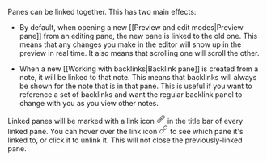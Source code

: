 Panes can be linked together. This has two main effects:

- By default, when opening a new [[Preview and edit modes|Preview pane]] from an editing pane, the new pane is linked to the old one. This means that any changes you make in the editor will show up in the preview in real time. It also means that scrolling one will scroll the other.

- When a new [[Working with backlinks|Backlink pane]] is created from a note, it will be linked to that note. This means that backlinks will always be shown for the note that is in that pane. This is useful if you want to reference a set of backlinks and want the regular backlink panel to change with you as you view other notes.

Linked panes will be marked with a link icon <svg viewBox="0 0 100 100" width="18" height="18" class="link"><path fill="currentColor" stroke="currentColor" d="M74,8c-4.8,0-9.3,1.9-12.7,5.3l-10,10c-2.9,2.9-4.7,6.6-5.1,10.6C46,34.6,46,35.3,46,36c0,2.7,0.6,5.4,1.8,7.8l3.1-3.1 C50.3,39.2,50,37.6,50,36c0-3.7,1.5-7.3,4.1-9.9l10-10c2.6-2.6,6.2-4.1,9.9-4.1s7.3,1.5,9.9,4.1c2.6,2.6,4.1,6.2,4.1,9.9 s-1.5,7.3-4.1,9.9l-10,10C71.3,48.5,67.7,50,64,50c-1.6,0-3.2-0.3-4.7-0.8l-3.1,3.1c2.4,1.1,5,1.8,7.8,1.8c4.8,0,9.3-1.9,12.7-5.3 l10-10C90.1,35.3,92,30.8,92,26s-1.9-9.3-5.3-12.7C83.3,9.9,78.8,8,74,8L74,8z M62,36c-0.5,0-1,0.2-1.4,0.6l-24,24 c-0.5,0.5-0.7,1.2-0.6,1.9c0.2,0.7,0.7,1.2,1.4,1.4c0.7,0.2,1.4,0,1.9-0.6l24-24c0.6-0.6,0.8-1.5,0.4-2.2C63.5,36.4,62.8,36,62,36 z M36,46c-4.8,0-9.3,1.9-12.7,5.3l-10,10c-3.1,3.1-5,7.2-5.2,11.6c0,0.4,0,0.8,0,1.2c0,4.8,1.9,9.3,5.3,12.7 C16.7,90.1,21.2,92,26,92s9.3-1.9,12.7-5.3l10-10C52.1,73.3,54,68.8,54,64c0-2.7-0.6-5.4-1.8-7.8l-3.1,3.1 c0.5,1.5,0.8,3.1,0.8,4.7c0,3.7-1.5,7.3-4.1,9.9l-10,10C33.3,86.5,29.7,88,26,88s-7.3-1.5-9.9-4.1S12,77.7,12,74 c0-3.7,1.5-7.3,4.1-9.9l10-10c2.6-2.6,6.2-4.1,9.9-4.1c1.6,0,3.2,0.3,4.7,0.8l3.1-3.1C41.4,46.6,38.7,46,36,46L36,46z"></path></svg> in the title bar of every linked pane. You can hover over the link icon <svg viewBox="0 0 100 100" width="18" height="18" class="link"><path fill="currentColor" stroke="currentColor" d="M74,8c-4.8,0-9.3,1.9-12.7,5.3l-10,10c-2.9,2.9-4.7,6.6-5.1,10.6C46,34.6,46,35.3,46,36c0,2.7,0.6,5.4,1.8,7.8l3.1-3.1 C50.3,39.2,50,37.6,50,36c0-3.7,1.5-7.3,4.1-9.9l10-10c2.6-2.6,6.2-4.1,9.9-4.1s7.3,1.5,9.9,4.1c2.6,2.6,4.1,6.2,4.1,9.9 s-1.5,7.3-4.1,9.9l-10,10C71.3,48.5,67.7,50,64,50c-1.6,0-3.2-0.3-4.7-0.8l-3.1,3.1c2.4,1.1,5,1.8,7.8,1.8c4.8,0,9.3-1.9,12.7-5.3 l10-10C90.1,35.3,92,30.8,92,26s-1.9-9.3-5.3-12.7C83.3,9.9,78.8,8,74,8L74,8z M62,36c-0.5,0-1,0.2-1.4,0.6l-24,24 c-0.5,0.5-0.7,1.2-0.6,1.9c0.2,0.7,0.7,1.2,1.4,1.4c0.7,0.2,1.4,0,1.9-0.6l24-24c0.6-0.6,0.8-1.5,0.4-2.2C63.5,36.4,62.8,36,62,36 z M36,46c-4.8,0-9.3,1.9-12.7,5.3l-10,10c-3.1,3.1-5,7.2-5.2,11.6c0,0.4,0,0.8,0,1.2c0,4.8,1.9,9.3,5.3,12.7 C16.7,90.1,21.2,92,26,92s9.3-1.9,12.7-5.3l10-10C52.1,73.3,54,68.8,54,64c0-2.7-0.6-5.4-1.8-7.8l-3.1,3.1 c0.5,1.5,0.8,3.1,0.8,4.7c0,3.7-1.5,7.3-4.1,9.9l-10,10C33.3,86.5,29.7,88,26,88s-7.3-1.5-9.9-4.1S12,77.7,12,74 c0-3.7,1.5-7.3,4.1-9.9l10-10c2.6-2.6,6.2-4.1,9.9-4.1c1.6,0,3.2,0.3,4.7,0.8l3.1-3.1C41.4,46.6,38.7,46,36,46L36,46z"></path></svg> to see which pane it's linked to, or click it to unlink it. This will not close the previously-linked pane.
